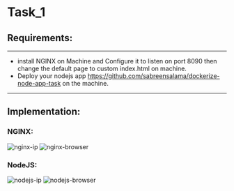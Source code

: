 # Task_1
## Requirements:
---------------------------------------------
- install NGINX on Machine and Configure it to listen on port 8090 then change the default page to custom index.html on machine.
- Deploy your nodejs app https://github.com/sabreensalama/dockerize-node-app-task on the machine.
-----
## Implementation:
### NGINX:
![nginx-ip](https://github.com/abd0Samy/Sprints_Tasks/assets/26736512/b5149527-e9be-4fed-b604-7e1018a3b337)
![nginx-browser](https://github.com/abd0Samy/Sprints_Tasks/assets/26736512/854f1d72-f417-4eea-97e2-6d84e0483a79)
### NodeJS:
![nodejs-ip](https://github.com/abd0Samy/Sprints_Tasks/assets/26736512/b6e99aee-b265-4717-8055-7354f5220012)
![nodejs-browser](https://github.com/abd0Samy/Sprints_Tasks/assets/26736512/62bbb5c3-eec0-4739-a91a-c192ff36c63e)
